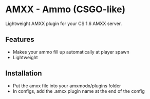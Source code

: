 # AMXX - Ammo (CSGO-like)

Lightweight AMXX plugin for your CS 1.6 AMXX server.


## Features

- Makes your ammo fill up automatically at player spawn
- Lightweight

## Installation
- Put the amxx file into your amxmodx/plugins folder
- In configs, add the .amxx plugin name at the end of the config
